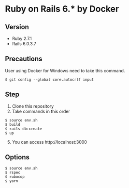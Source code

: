 # Ruby on Rails 6.* by Docker
## Version
- Ruby 2.7.1  
- Rails 6.0.3.7  
## Precautions
User using Docker for Windows need to take this command.
```
$ git config --global core.autocrlf input
```
## Step
1. Clone this repository
2. Take commands in this order
```
$ source env.sh
$ build
$ rails db:create
$ up
```
5. You can access http://localhost:3000 
## Options
```
$ source env.sh
$ rspec
$ rubocop
$ yarn
```
